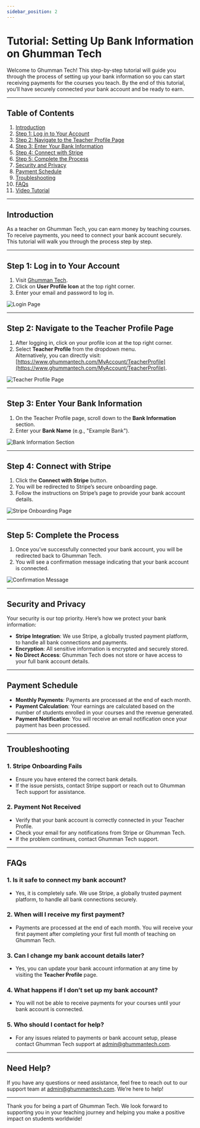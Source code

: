 ```yaml
---
sidebar_position: 2
---
```


# Tutorial: Setting Up Bank Information on Ghumman Tech

Welcome to Ghumman Tech! This step-by-step tutorial will guide you through the process of setting up your bank information so you can start receiving payments for the courses you teach. By the end of this tutorial, you’ll have securely connected your bank account and be ready to earn.

---

## Table of Contents
1. [Introduction](#introduction)
2. [Step 1: Log in to Your Account](#step-1-log-in-to-your-account)
3. [Step 2: Navigate to the Teacher Profile Page](#step-2-navigate-to-the-teacher-profile-page)
4. [Step 3: Enter Your Bank Information](#step-3-enter-your-bank-information)
5. [Step 4: Connect with Stripe](#step-4-connect-with-stripe)
6. [Step 5: Complete the Process](#step-5-complete-the-process)
7. [Security and Privacy](#security-and-privacy)
8. [Payment Schedule](#payment-schedule)
9. [Troubleshooting](#troubleshooting)
10. [FAQs](#faqs)
11. [Video Tutorial](#video-tutorial)

---

## Introduction

As a teacher on Ghumman Tech, you can earn money by teaching courses. To receive payments, you need to connect your bank account securely. This tutorial will walk you through the process step by step.

---

## Step 1: Log in to Your Account

1. Visit [Ghumman Tech](https://www.ghummantech.com).
2. Click on **User Profile Icon** at the top right corner.
3. Enter your email and password to log in.

![Login Page](images/login-page-image.png)  

---

## Step 2: Navigate to the Teacher Profile Page

1. After logging in, click on your profile icon at the top right corner.
2. Select **Teacher Profile** from the dropdown menu.  
   Alternatively, you can directly visit:  
   [https://www.ghummantech.com/MyAccount/TeacherProfile](https://www.ghummantech.com/MyAccount/TeacherProfile).

![Teacher Profile Page](images/teacher-profile-page-image.png)  

---

## Step 3: Enter Your Bank Information

1. On the Teacher Profile page, scroll down to the **Bank Information** section.
2. Enter your **Bank Name** (e.g., "Example Bank").

![Bank Information Section](images/bank-info-section-image.png)  

---

## Step 4: Connect with Stripe

1. Click the **Connect with Stripe** button.
2. You will be redirected to Stripe’s secure onboarding page.
3. Follow the instructions on Stripe’s page to provide your bank account details.

![Stripe Onboarding Page](images/stripe-onboarding-image.png)  

---

## Step 5: Complete the Process

1. Once you’ve successfully connected your bank account, you will be redirected back to Ghumman Tech.
2. You will see a confirmation message indicating that your bank account is connected.

![Confirmation Message](images/banks-confirmation.png)  

---

## Security and Privacy

Your security is our top priority. Here’s how we protect your bank information:

- **Stripe Integration**: We use Stripe, a globally trusted payment platform, to handle all bank connections and payments.
- **Encryption**: All sensitive information is encrypted and securely stored.
- **No Direct Access**: Ghumman Tech does not store or have access to your full bank account details.

---

## Payment Schedule

- **Monthly Payments**: Payments are processed at the end of each month.
- **Payment Calculation**: Your earnings are calculated based on the number of students enrolled in your courses and the revenue generated.
- **Payment Notification**: You will receive an email notification once your payment has been processed.

---

## Troubleshooting

### 1. **Stripe Onboarding Fails**
   - Ensure you have entered the correct bank details.
   - If the issue persists, contact Stripe support or reach out to Ghumman Tech support for assistance.

### 2. **Payment Not Received**
   - Verify that your bank account is correctly connected in your Teacher Profile.
   - Check your email for any notifications from Stripe or Ghumman Tech.
   - If the problem continues, contact Ghumman Tech support.

---

## FAQs

### 1. **Is it safe to connect my bank account?**
   - Yes, it is completely safe. We use Stripe, a globally trusted payment platform, to handle all bank connections securely.

### 2. **When will I receive my first payment?**
   - Payments are processed at the end of each month. You will receive your first payment after completing your first full month of teaching on Ghumman Tech.

### 3. **Can I change my bank account details later?**
   - Yes, you can update your bank account information at any time by visiting the **Teacher Profile** page.

### 4. **What happens if I don’t set up my bank account?**
   - You will not be able to receive payments for your courses until your bank account is connected.

### 5. **Who should I contact for help?**
   - For any issues related to payments or bank account setup, please contact Ghumman Tech support at [admin@ghummantech.com](mailto:admin@ghummantech.com).

---

<!-- ## Video Tutorial

For a visual walkthrough of the process, watch the video tutorial below:

<iframe
  src="https://www.tiktok.com/embed/7482874208444255518"
  style={{ width: '40%', height: '800px', border: 'none' }}
></iframe> 
---
-->

## Need Help?

If you have any questions or need assistance, feel free to reach out to our support team at [admin@ghummantech.com](mailto:admin@ghummantech.com). We’re here to help!

---

Thank you for being a part of Ghumman Tech. We look forward to supporting you in your teaching journey and helping you make a positive impact on students worldwide!